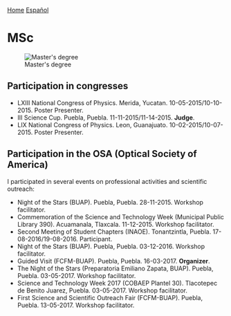 [Home](index.md)
[Español](mscesp.md)
# MSc
<figure>
  <img
  src="https://imgur.com/NzEpYeZ.jpg"
  alt="Master's degree">
  <figcaption>Master's degree
  </figcaption>
</figure>

## Participation in congresses

- LXIII National Congress of Physics. Merida, Yucatan. 10-05-2015/10-10-2015. Poster Presenter.
- III Science Cup. Puebla, Puebla. 11-11-2015/11-14-2015. **Judge**.
- LIX National Congress of Physics. Leon, Guanajuato. 10-02-2015/10-07-2015. Poster Presenter.

## Participation in the OSA (Optical Society of America)

I participated in several events on professional activities and scientific outreach:

- Night of the Stars (BUAP). Puebla, Puebla. 28-11-2015. Workshop facilitator.
- Commemoration of the Science and Technology Week (Municipal Public Library 390). Acuamanala, Tlaxcala. 11-12-2015. Workshop facilitator.
- Second Meeting of Student Chapters (INAOE). Tonantzintla, Puebla. 17-08-2016/19-08-2016. Participant.
- Night of the Stars (BUAP). Puebla, Puebla. 03-12-2016. Workshop facilitator.
- Guided Visit (FCFM-BUAP). Puebla, Puebla. 16-03-2017. **Organizer**.
- The Night of the Stars (Preparatoria Emiliano Zapata, BUAP). Puebla, Puebla. 03-05-2017. Workshop facilitator.
- Science and Technology Week 2017 (COBAEP Plantel 30). Tlacotepec de Benito Juarez, Puebla. 03-05-2017. Workshop facilitator.
- First Science and Scientific Outreach Fair (FCFM-BUAP). Puebla, Puebla. 13-05-2017. Workshop facilitator.